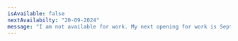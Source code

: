 ```yaml
---
isAvailable: false
nextAvailabilty: "20-09-2024"
message: "I am not available for work. My next opening for work is September 2024"
---
```

